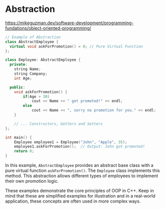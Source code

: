 # Abstraction

https://mikeguzman.dev/software-development/programming-fundations/object-oriented-programming/

```c++
// Example of Abstraction
class AbstractEmployee {
  virtual void askForPromotion() = 0; // Pure Virtual Function
};

class Employee: AbstractEmployee {
  private:
    string Name;
    string Company;
    int Age;

  public:
    void askForPromotion() {
        if(Age > 30)
            cout << Name << " got promoted!" << endl;
        else
            cout << Name << ", sorry no promotion for you." << endl;
    }

    // ... Constructors, Getters and Setters
};

int main() {
    Employee employee1 = Employee("John", "Apple", 35);
    employee1.askForPromotion();  // Output: John got promoted!
    return 0;
}

```

In this example, `AbstractEmployee` provides an abstract base class with a pure virtual function `askForPromotion()`. The `Employee` class implements this method. This abstraction allows different types of employees to implement their own promotion logic.

These examples demonstrate the core principles of OOP in C++. Keep in mind that these are simplified examples for illustration and in a real-world application, these concepts are often used in more complex ways.